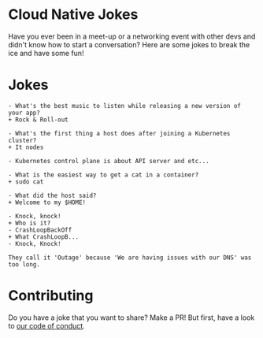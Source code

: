 # Cloud Native Jokes
Have you ever been in a meet-up or a networking event with other devs and didn't know how to start a conversation? Here are some jokes to break the ice and have some fun!

# Jokes
```
- What's the best music to listen while releasing a new version of your app? 
+ Rock & Roll-out
```
```
- What's the first thing a host does after joining a Kubernetes cluster?
+ It nodes
```
```
- Kubernetes control plane is about API server and etc...
```
```
- What is the easiest way to get a cat in a container?
+ sudo cat
```
```
- What did the host said?
+ Welcome to my $HOME!
```
```
- Knock, knock!
+ Who is it?
- CrashLoopBackOff
+ What CrashLoopB...
- Knock, Knock!
```
```
They call it 'Outage' because 'We are having issues with our DNS' was too long.
```
# Contributing
Do you have a joke that you want to share? Make a PR! But first, have a look to [our code of conduct](CONTRIBUTING.md).

